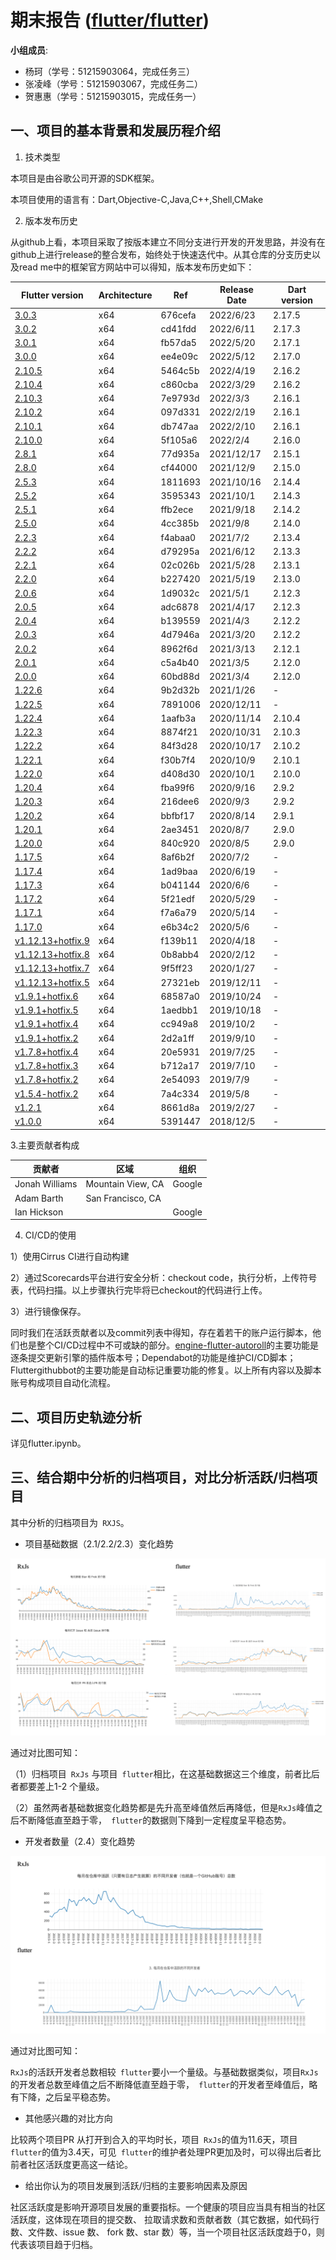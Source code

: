 # 期末报告 ([flutter/flutter](https://github.com/flutter/flutter))

**小组成员**:

* 杨珂（学号：51215903064，完成任务三）
* 张凌峰（学号：51215903067，完成任务二）
* 贺惠惠（学号：51215903015，完成任务一）

## 一、项目的基本背景和发展历程介绍

1. 技术类型

本项目是由谷歌公司开源的SDK框架。

本项目使用的语言有：Dart,Objective-C,Java,C++,Shell,CMake

2. 版本发布历史

从github上看，本项目采取了按版本建立不同分支进行开发的开发思路，并没有在github上进行release的整合发布，始终处于快速迭代中。从其仓库的分支历史以及read me中的框架官方网站中可以得知，版本发布历史如下：

| **Flutter version**                                          | **Architecture** | **Ref** | **Release Date** | **Dart version** |
| ------------------------------------------------------------ | ---------------- | ------- | ---------------- | ---------------- |
| [3.0.3](https://storage.googleapis.com/flutter_infra_release/releases/stable/windows/flutter_windows_3.0.3-stable.zip) | x64              | 676cefa | 2022/6/23        | 2.17.5           |
| [3.0.2](https://storage.googleapis.com/flutter_infra_release/releases/stable/windows/flutter_windows_3.0.2-stable.zip) | x64              | cd41fdd | 2022/6/11        | 2.17.3           |
| [3.0.1](https://storage.googleapis.com/flutter_infra_release/releases/stable/windows/flutter_windows_3.0.1-stable.zip) | x64              | fb57da5 | 2022/5/20        | 2.17.1           |
| [3.0.0](https://storage.googleapis.com/flutter_infra_release/releases/stable/windows/flutter_windows_3.0.0-stable.zip) | x64              | ee4e09c | 2022/5/12        | 2.17.0           |
| [2.10.5](https://storage.googleapis.com/flutter_infra_release/releases/stable/windows/flutter_windows_2.10.5-stable.zip) | x64              | 5464c5b | 2022/4/19        | 2.16.2           |
| [2.10.4](https://storage.googleapis.com/flutter_infra_release/releases/stable/windows/flutter_windows_2.10.4-stable.zip) | x64              | c860cba | 2022/3/29        | 2.16.2           |
| [2.10.3](https://storage.googleapis.com/flutter_infra_release/releases/stable/windows/flutter_windows_2.10.3-stable.zip) | x64              | 7e9793d | 2022/3/3         | 2.16.1           |
| [2.10.2](https://storage.googleapis.com/flutter_infra_release/releases/stable/windows/flutter_windows_2.10.2-stable.zip) | x64              | 097d331 | 2022/2/19        | 2.16.1           |
| [2.10.1](https://storage.googleapis.com/flutter_infra_release/releases/stable/windows/flutter_windows_2.10.1-stable.zip) | x64              | db747aa | 2022/2/10        | 2.16.1           |
| [2.10.0](https://storage.googleapis.com/flutter_infra_release/releases/stable/windows/flutter_windows_2.10.0-stable.zip) | x64              | 5f105a6 | 2022/2/4         | 2.16.0           |
| [2.8.1](https://storage.googleapis.com/flutter_infra_release/releases/stable/windows/flutter_windows_2.8.1-stable.zip) | x64              | 77d935a | 2021/12/17       | 2.15.1           |
| [2.8.0](https://storage.googleapis.com/flutter_infra_release/releases/stable/windows/flutter_windows_2.8.0-stable.zip) | x64              | cf44000 | 2021/12/9        | 2.15.0           |
| [2.5.3](https://storage.googleapis.com/flutter_infra_release/releases/stable/windows/flutter_windows_2.5.3-stable.zip) | x64              | 1811693 | 2021/10/16       | 2.14.4           |
| [2.5.2](https://storage.googleapis.com/flutter_infra_release/releases/stable/windows/flutter_windows_2.5.2-stable.zip) | x64              | 3595343 | 2021/10/1        | 2.14.3           |
| [2.5.1](https://storage.googleapis.com/flutter_infra_release/releases/stable/windows/flutter_windows_2.5.1-stable.zip) | x64              | ffb2ece | 2021/9/18        | 2.14.2           |
| [2.5.0](https://storage.googleapis.com/flutter_infra_release/releases/stable/windows/flutter_windows_2.5.0-stable.zip) | x64              | 4cc385b | 2021/9/8         | 2.14.0           |
| [2.2.3](https://storage.googleapis.com/flutter_infra_release/releases/stable/windows/flutter_windows_2.2.3-stable.zip) | x64              | f4abaa0 | 2021/7/2         | 2.13.4           |
| [2.2.2](https://storage.googleapis.com/flutter_infra_release/releases/stable/windows/flutter_windows_2.2.2-stable.zip) | x64              | d79295a | 2021/6/12        | 2.13.3           |
| [2.2.1](https://storage.googleapis.com/flutter_infra_release/releases/stable/windows/flutter_windows_2.2.1-stable.zip) | x64              | 02c026b | 2021/5/28        | 2.13.1           |
| [2.2.0](https://storage.googleapis.com/flutter_infra_release/releases/stable/windows/flutter_windows_2.2.0-stable.zip) | x64              | b227420 | 2021/5/19        | 2.13.0           |
| [2.0.6](https://storage.googleapis.com/flutter_infra_release/releases/stable/windows/flutter_windows_2.0.6-stable.zip) | x64              | 1d9032c | 2021/5/1         | 2.12.3           |
| [2.0.5](https://storage.googleapis.com/flutter_infra_release/releases/stable/windows/flutter_windows_2.0.5-stable.zip) | x64              | adc6878 | 2021/4/17        | 2.12.3           |
| [2.0.4](https://storage.googleapis.com/flutter_infra_release/releases/stable/windows/flutter_windows_2.0.4-stable.zip) | x64              | b139559 | 2021/4/3         | 2.12.2           |
| [2.0.3](https://storage.googleapis.com/flutter_infra_release/releases/stable/windows/flutter_windows_2.0.3-stable.zip) | x64              | 4d7946a | 2021/3/20        | 2.12.2           |
| [2.0.2](https://storage.googleapis.com/flutter_infra_release/releases/stable/windows/flutter_windows_2.0.2-stable.zip) | x64              | 8962f6d | 2021/3/13        | 2.12.1           |
| [2.0.1](https://storage.googleapis.com/flutter_infra_release/releases/stable/windows/flutter_windows_2.0.1-stable.zip) | x64              | c5a4b40 | 2021/3/5         | 2.12.0           |
| [2.0.0](https://storage.googleapis.com/flutter_infra_release/releases/stable/windows/flutter_windows_2.0.0-stable.zip) | x64              | 60bd88d | 2021/3/4         | 2.12.0           |
| [1.22.6](https://storage.googleapis.com/flutter_infra_release/releases/stable/windows/flutter_windows_1.22.6-stable.zip) | x64              | 9b2d32b | 2021/1/26        | -                |
| [1.22.5](https://storage.googleapis.com/flutter_infra_release/releases/stable/windows/flutter_windows_1.22.5-stable.zip) | x64              | 7891006 | 2020/12/11       | -                |
| [1.22.4](https://storage.googleapis.com/flutter_infra_release/releases/stable/windows/flutter_windows_1.22.4-stable.zip) | x64              | 1aafb3a | 2020/11/14       | 2.10.4           |
| [1.22.3](https://storage.googleapis.com/flutter_infra_release/releases/stable/windows/flutter_windows_1.22.3-stable.zip) | x64              | 8874f21 | 2020/10/31       | 2.10.3           |
| [1.22.2](https://storage.googleapis.com/flutter_infra_release/releases/stable/windows/flutter_windows_1.22.2-stable.zip) | x64              | 84f3d28 | 2020/10/17       | 2.10.2           |
| [1.22.1](https://storage.googleapis.com/flutter_infra_release/releases/stable/windows/flutter_windows_1.22.1-stable.zip) | x64              | f30b7f4 | 2020/10/9        | 2.10.1           |
| [1.22.0](https://storage.googleapis.com/flutter_infra_release/releases/stable/windows/flutter_windows_1.22.0-stable.zip) | x64              | d408d30 | 2020/10/1        | 2.10.0           |
| [1.20.4](https://storage.googleapis.com/flutter_infra_release/releases/stable/windows/flutter_windows_1.20.4-stable.zip) | x64              | fba99f6 | 2020/9/16        | 2.9.2            |
| [1.20.3](https://storage.googleapis.com/flutter_infra_release/releases/stable/windows/flutter_windows_1.20.3-stable.zip) | x64              | 216dee6 | 2020/9/3         | 2.9.2            |
| [1.20.2](https://storage.googleapis.com/flutter_infra_release/releases/stable/windows/flutter_windows_1.20.2-stable.zip) | x64              | bbfbf17 | 2020/8/14        | 2.9.1            |
| [1.20.1](https://storage.googleapis.com/flutter_infra_release/releases/stable/windows/flutter_windows_1.20.1-stable.zip) | x64              | 2ae3451 | 2020/8/7         | 2.9.0            |
| [1.20.0](https://storage.googleapis.com/flutter_infra_release/releases/stable/windows/flutter_windows_1.20.0-stable.zip) | x64              | 840c920 | 2020/8/5         | 2.9.0            |
| [1.17.5](https://storage.googleapis.com/flutter_infra_release/releases/stable/windows/flutter_windows_1.17.5-stable.zip) | x64              | 8af6b2f | 2020/7/2         | -                |
| [1.17.4](https://storage.googleapis.com/flutter_infra_release/releases/stable/windows/flutter_windows_1.17.4-stable.zip) | x64              | 1ad9baa | 2020/6/19        | -                |
| [1.17.3](https://storage.googleapis.com/flutter_infra_release/releases/stable/windows/flutter_windows_1.17.3-stable.zip) | x64              | b041144 | 2020/6/6         | -                |
| [1.17.2](https://storage.googleapis.com/flutter_infra_release/releases/stable/windows/flutter_windows_1.17.2-stable.zip) | x64              | 5f21edf | 2020/5/29        | -                |
| [1.17.1](https://storage.googleapis.com/flutter_infra_release/releases/stable/windows/flutter_windows_1.17.1-stable.zip) | x64              | f7a6a79 | 2020/5/14        | -                |
| [1.17.0](https://storage.googleapis.com/flutter_infra_release/releases/stable/windows/flutter_windows_1.17.0-stable.zip) | x64              | e6b34c2 | 2020/5/6         | -                |
| [v1.12.13+hotfix.9](https://storage.googleapis.com/flutter_infra_release/releases/stable/windows/flutter_windows_v1.12.13+hotfix.9-stable.zip) | x64              | f139b11 | 2020/4/18        | -                |
| [v1.12.13+hotfix.8](https://storage.googleapis.com/flutter_infra_release/releases/stable/windows/flutter_windows_v1.12.13+hotfix.8-stable.zip) | x64              | 0b8abb4 | 2020/2/12        | -                |
| [v1.12.13+hotfix.7](https://storage.googleapis.com/flutter_infra_release/releases/stable/windows/flutter_windows_v1.12.13+hotfix.7-stable.zip) | x64              | 9f5ff23 | 2020/1/27        | -                |
| [v1.12.13+hotfix.5](https://storage.googleapis.com/flutter_infra_release/releases/stable/windows/flutter_windows_v1.12.13+hotfix.5-stable.zip) | x64              | 27321eb | 2019/12/11       | -                |
| [v1.9.1+hotfix.6](https://storage.googleapis.com/flutter_infra_release/releases/stable/windows/flutter_windows_v1.9.1+hotfix.6-stable.zip) | x64              | 68587a0 | 2019/10/24       | -                |
| [v1.9.1+hotfix.5](https://storage.googleapis.com/flutter_infra_release/releases/stable/windows/flutter_windows_v1.9.1+hotfix.5-stable.zip) | x64              | 1aedbb1 | 2019/10/18       | -                |
| [v1.9.1+hotfix.4](https://storage.googleapis.com/flutter_infra_release/releases/stable/windows/flutter_windows_v1.9.1+hotfix.4-stable.zip) | x64              | cc949a8 | 2019/10/2        | -                |
| [v1.9.1+hotfix.2](https://storage.googleapis.com/flutter_infra_release/releases/stable/windows/flutter_windows_v1.9.1+hotfix.2-stable.zip) | x64              | 2d2a1ff | 2019/9/10        | -                |
| [v1.7.8+hotfix.4](https://storage.googleapis.com/flutter_infra_release/releases/stable/windows/flutter_windows_v1.7.8+hotfix.4-stable.zip) | x64              | 20e5931 | 2019/7/25        | -                |
| [v1.7.8+hotfix.3](https://storage.googleapis.com/flutter_infra_release/releases/stable/windows/flutter_windows_v1.7.8+hotfix.3-stable.zip) | x64              | b712a17 | 2019/7/10        | -                |
| [v1.7.8+hotfix.2](https://storage.googleapis.com/flutter_infra_release/releases/stable/windows/flutter_windows_v1.7.8+hotfix.2-stable.zip) | x64              | 2e54093 | 2019/7/9         | -                |
| [v1.5.4-hotfix.2](https://storage.googleapis.com/flutter_infra_release/releases/stable/windows/flutter_windows_v1.5.4-hotfix.2-stable.zip) | x64              | 7a4c334 | 2019/5/8         | -                |
| [v1.2.1](https://storage.googleapis.com/flutter_infra_release/releases/stable/windows/flutter_windows_v1.2.1-stable.zip) | x64              | 8661d8a | 2019/2/27        | -                |
| [v1.0.0](https://storage.googleapis.com/flutter_infra_release/releases/stable/windows/flutter_windows_v1.0.0-stable.zip) | x64              | 5391447 | 2018/12/5        | -                |

3.主要贡献者构成

| 贡献者         | 区域              | 组织   |
| -------------- | ----------------- | ------ |
| Jonah Williams | Mountain View, CA | Google |
| Adam Barth     | San Francisco, CA |        |
| Ian Hickson    |                   | Google |

4. CI/CD的使用

1）使用Cirrus CI进行自动构建

2）通过Scorecards平台进行安全分析：checkout code，执行分析，上传符号表，代码扫描。以上步骤执行完毕将已checkout的代码进行上传。

3）进行镜像保存。

同时我们在活跃贡献者以及commit列表中得知，存在着若干的账户运行脚本，他们也是整个CI/CD过程中不可或缺的部分。[engine-flutter-autoroll](https://github.com/flutter/flutter/commits?author=engine-flutter-autoroll)的主要功能是逐条提交更新引擎的插件版本号；Dependabot的功能是维护CI/CD脚本；Fluttergithubbot的主要功能是自动标记重要功能的修复。以上所有内容以及脚本账号构成项目自动化流程。

## 二、项目历史轨迹分析

详见flutter.ipynb。

## 三、结合期中分析的归档项目，对比分析活跃/归档项目

其中分析的归档项目为` RXJS`。

+ 项目基础数据（2.1/2.2/2.3）变化趋势

![幻灯片1](img/幻灯片1.png)

通过对比图可知：

（1）归档项目` RxJs` 与项目` flutter`相比，在这基础数据这三个维度，前者比后者都要差上1-2 个量级。

（2）虽然两者基础数据变化趋势都是先升高至峰值然后再降低，但是`RxJs`峰值之后不断降低直至趋于零，` flutter`的数据则下降到一定程度呈平稳态势。

+ 开发者数量（2.4）变化趋势

![幻灯片2](img/幻灯片2.png)

通过对比图可知：

`RxJs`的活跃开发者总数相较` flutter`要小一个量级。与基础数据类似，项目`RxJs`的开发者总数至峰值之后不断降低直至趋于零，` flutter`的开发者至峰值后，略有下降，之后呈平稳态势。

+ 其他感兴趣的对比方向

比较两个项目PR 从打开到合入的平均时长，项目` RxJs`的值为11.6天，项目`flutter`的值为3.4天，可见` flutter`的维护者处理PR更加及时，可以得出后者比前者社区活跃度更高这一结论。

+ 给出你认为的项目发展到活跃/归档的主要影响因素及原因

社区活跃度是影响开源项目发展的重要指标。一个健康的项目应当具有相当的社区活跃度，这体现在项目的提交数、 拉取请求数和贡献者数（其它数据，如代码行数、文件数、issue 数、 fork 数、star 数）等，当一个项目社区活跃度趋于0，则代表该项目趋于归档。

